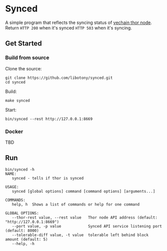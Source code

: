 # Synced

A simple program that reflects the syncing status of [vechain thor node](https://github.com/vechain/thor). Return `HTTP 200` when it's synced `HTTP 503` when it's syncing.

## Get Started

### Build from source

Clone the source:

```shell
git clone https://github.com/libotony/synced.git
cd synced
```

Build:

```
make synced
```

Start:
```shell
bin/synced --rest http://127.0.0.1:8669
```

### Docker

TBD

## Run

``` shell
bin/synced -h
NAME:
   synced - tells if thor is synced

USAGE:
   synced [global options] command [command options] [arguments...]

COMMANDS:
   help, h  Shows a list of commands or help for one command

GLOBAL OPTIONS:
   --thor-rest value, --rest value   Thor node API address (default: "http://127.0.0.1:8669")
   --port value, -p value            Synced API service listening port (default: 8000)
   --tolerable-diff value, -t value  tolerable left behind block amount (default: 5)
   --help, -h    
```